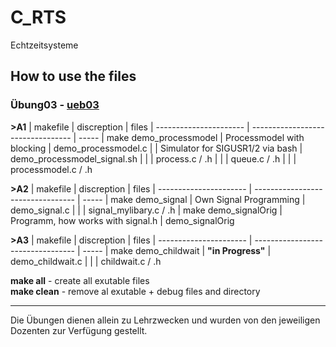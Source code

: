 # C_RTS
Echtzeitsysteme

## How to use the files
### Übung03 - [ueb03](https://github.com/tradzieda/C_RTS/tree/master/ueb03)
**>A1**
| makefile               | discreption                       | files
| ---------------------- | --------------------------------- | -----
| make demo_processmodel | Processmodel with blocking        | demo_processmodel.c
|                        | Simulator for SIGUSR1/2 via bash  | demo_processmodel_signal.sh
|                        |                                   | process.c / .h
|                        |                                   | queue.c / .h
|                        |                                   | processmodel.c / .h

**>A2**
| makefile               | discreption                       | files
| ---------------------- | --------------------------------- | -----
| make demo_signal       | Own Signal Programming            | demo_signal.c
|                        |                                   | signal_mylibary.c / .h
| make demo_signalOrig   | Programm, how works with signal.h | demo_signalOrig

**>A3**
| makefile               | discreption                       | files
| ---------------------- | --------------------------------- | -----
| make demo_childwait    | **"in Progress"**                 | demo_childwait.c
|                        |                                   | childwait.c / .h

**make all** - create all exutable files\
**make clean** - remove al exutable + debug files and directory

--------
Die Übungen dienen allein zu Lehrzwecken und wurden von den jeweiligen Dozenten zur Verfügung gestellt.
